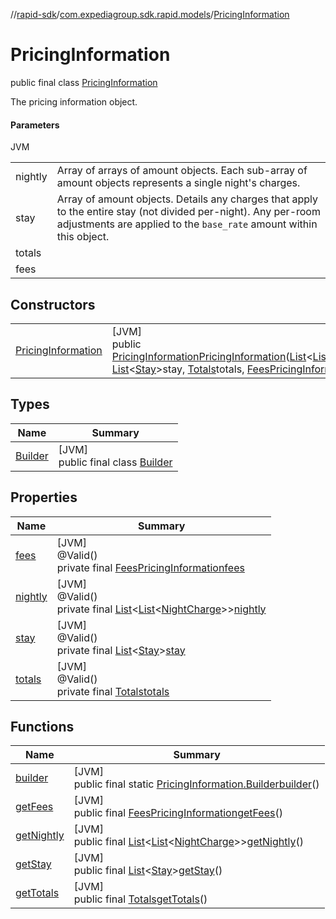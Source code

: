 //[rapid-sdk](../../../index.md)/[com.expediagroup.sdk.rapid.models](../index.md)/[PricingInformation](index.md)

# PricingInformation

public final class [PricingInformation](index.md)

The pricing information object.

#### Parameters

JVM

| | |
|---|---|
| nightly | Array of arrays of amount objects. Each sub-array of amount objects represents a single night's charges. |
| stay | Array of amount objects. Details any charges that apply to the entire stay (not divided per-night). Any per-room adjustments are applied to the `base_rate` amount within this object. |
| totals |
| fees |

## Constructors

| | |
|---|---|
| [PricingInformation](-pricing-information.md) | [JVM]<br>public [PricingInformation](index.md)[PricingInformation](-pricing-information.md)([List](https://docs.oracle.com/javase/8/docs/api/java/util/List.html)&lt;[List](https://docs.oracle.com/javase/8/docs/api/java/util/List.html)&lt;[NightCharge](../-night-charge/index.md)&gt;&gt;nightly, [List](https://docs.oracle.com/javase/8/docs/api/java/util/List.html)&lt;[Stay](../-stay/index.md)&gt;stay, [Totals](../-totals/index.md)totals, [FeesPricingInformation](../-fees-pricing-information/index.md)fees) |

## Types

| Name | Summary |
|---|---|
| [Builder](-builder/index.md) | [JVM]<br>public final class [Builder](-builder/index.md) |

## Properties

| Name | Summary |
|---|---|
| [fees](index.md#-801829968%2FProperties%2F700308213) | [JVM]<br>@Valid()<br>private final [FeesPricingInformation](../-fees-pricing-information/index.md)[fees](index.md#-801829968%2FProperties%2F700308213) |
| [nightly](index.md#-1504859464%2FProperties%2F700308213) | [JVM]<br>@Valid()<br>private final [List](https://docs.oracle.com/javase/8/docs/api/java/util/List.html)&lt;[List](https://docs.oracle.com/javase/8/docs/api/java/util/List.html)&lt;[NightCharge](../-night-charge/index.md)&gt;&gt;[nightly](index.md#-1504859464%2FProperties%2F700308213) |
| [stay](index.md#727106692%2FProperties%2F700308213) | [JVM]<br>@Valid()<br>private final [List](https://docs.oracle.com/javase/8/docs/api/java/util/List.html)&lt;[Stay](../-stay/index.md)&gt;[stay](index.md#727106692%2FProperties%2F700308213) |
| [totals](index.md#1506003438%2FProperties%2F700308213) | [JVM]<br>@Valid()<br>private final [Totals](../-totals/index.md)[totals](index.md#1506003438%2FProperties%2F700308213) |

## Functions

| Name | Summary |
|---|---|
| [builder](builder.md) | [JVM]<br>public final static [PricingInformation.Builder](-builder/index.md)[builder](builder.md)() |
| [getFees](get-fees.md) | [JVM]<br>public final [FeesPricingInformation](../-fees-pricing-information/index.md)[getFees](get-fees.md)() |
| [getNightly](get-nightly.md) | [JVM]<br>public final [List](https://docs.oracle.com/javase/8/docs/api/java/util/List.html)&lt;[List](https://docs.oracle.com/javase/8/docs/api/java/util/List.html)&lt;[NightCharge](../-night-charge/index.md)&gt;&gt;[getNightly](get-nightly.md)() |
| [getStay](get-stay.md) | [JVM]<br>public final [List](https://docs.oracle.com/javase/8/docs/api/java/util/List.html)&lt;[Stay](../-stay/index.md)&gt;[getStay](get-stay.md)() |
| [getTotals](get-totals.md) | [JVM]<br>public final [Totals](../-totals/index.md)[getTotals](get-totals.md)() |
